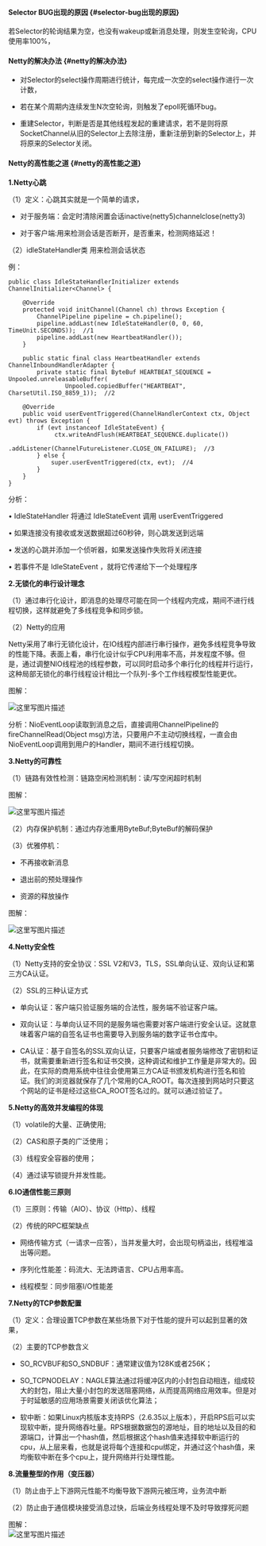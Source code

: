 #### **Selector BUG出现的原因** {#selector-bug出现的原因}

若Selector的轮询结果为空，也没有wakeup或新消息处理，则发生空轮询，CPU使用率100%，

#### **Netty的解决办法** {#netty的解决办法}

* 对Selector的select操作周期进行统计，每完成一次空的select操作进行一次计数，

* 若在某个周期内连续发生N次空轮询，则触发了epoll死循环bug。

* 重建Selector，判断是否是其他线程发起的重建请求，若不是则将原SocketChannel从旧的Selector上去除注册，重新注册到新的Selector上，并将原来的Selector关闭。

#### **Netty的高性能之道** {#netty的高性能之道}

**1.Netty心跳**

（1）定义：心跳其实就是一个简单的请求，

* 对于服务端：会定时清除闲置会话inactive\(netty5\)channelclose\(netty3\)

* 对于客户端:用来检测会话是否断开，是否重来，检测网络延迟！

（2）idleStateHandler类 用来检测会话状态

例：

```
public class IdleStateHandlerInitializer extends ChannelInitializer<Channel> {

    @Override
    protected void initChannel(Channel ch) throws Exception {
        ChannelPipeline pipeline = ch.pipeline();
        pipeline.addLast(new IdleStateHandler(0, 0, 60, TimeUnit.SECONDS));  //1
        pipeline.addLast(new HeartbeatHandler());
    }

    public static final class HeartbeatHandler extends ChannelInboundHandlerAdapter {
        private static final ByteBuf HEARTBEAT_SEQUENCE = Unpooled.unreleasableBuffer(
                Unpooled.copiedBuffer("HEARTBEAT", CharsetUtil.ISO_8859_1));  //2

    @Override
    public void userEventTriggered(ChannelHandlerContext ctx, Object evt) throws Exception {
        if (evt instanceof IdleStateEvent) {
             ctx.writeAndFlush(HEARTBEAT_SEQUENCE.duplicate())
                     .addListener(ChannelFutureListener.CLOSE_ON_FAILURE);  //3
        } else {
            super.userEventTriggered(ctx, evt);  //4
        }
    }
}
```

分析：

• IdleStateHandler 将通过 IdleStateEvent 调用 userEventTriggered

• 如果连接没有接收或发送数据超过60秒钟，则心跳发送到远端

• 发送的心跳并添加一个侦听器，如果发送操作失败将关闭连接

• 若事件不是 IdleStateEvent ，就将它传递给下一个处理程序

**2.无锁化的串行设计理念**

（1）通过串行化设计，即消息的处理尽可能在同一个线程内完成，期间不进行线程切换，这样就避免了多线程竞争和同步锁。

（2）Netty的应用

Netty采用了串行无锁化设计，在IO线程内部进行串行操作，避免多线程竞争导致的性能下降。表面上看，串行化设计似乎CPU利用率不高，并发程度不够。但是，通过调整NIO线程池的线程参数，可以同时启动多个串行化的线程并行运行，这种局部无锁化的串行线程设计相比一个队列-多个工作线程模型性能更优。

图解：

![](http://img.blog.csdn.net/20170616220507321?watermark/2/text/aHR0cDovL2Jsb2cuY3Nkbi5uZXQvYmFpeWVfeGluZw==/font/5a6L5L2T/fontsize/400/fill/I0JBQkFCMA==/dissolve/70/gravity/SouthEast "这里写图片描述")

分析：NioEventLoop读取到消息之后，直接调用ChannelPipeline的fireChannelRead\(Object msg\)方法，只要用户不主动切换线程，一直会由NioEventLoop调用到用户的Handler，期间不进行线程切换。

**3.Netty的可靠性**

（1）链路有效性检测：链路空闲检测机制：读/写空闲超时机制

图解：

![](http://img.blog.csdn.net/20170617094922129?watermark/2/text/aHR0cDovL2Jsb2cuY3Nkbi5uZXQvYmFpeWVfeGluZw==/font/5a6L5L2T/fontsize/400/fill/I0JBQkFCMA==/dissolve/70/gravity/SouthEast "这里写图片描述")

（2）内存保护机制：通过内存池重用ByteBuf;ByteBuf的解码保护

（3）优雅停机：

* 不再接收新消息

* 退出前的预处理操作

* 资源的释放操作

图解：

![](http://img.blog.csdn.net/20170617094944598?watermark/2/text/aHR0cDovL2Jsb2cuY3Nkbi5uZXQvYmFpeWVfeGluZw==/font/5a6L5L2T/fontsize/400/fill/I0JBQkFCMA==/dissolve/70/gravity/SouthEast "这里写图片描述")

**4.Netty安全性**

（1）Netty支持的安全协议：SSL V2和V3，TLS，SSL单向认证、双向认证和第三方CA认证。

（2）SSL的三种认证方式

* 单向认证：客户端只验证服务端的合法性，服务端不验证客户端。

* 双向认证：与单向认证不同的是服务端也需要对客户端进行安全认证。这就意味着客户端的自签名证书也需要导入到服务端的数字证书仓库中。

* CA认证：基于自签名的SSL双向认证，只要客户端或者服务端修改了密钥和证书，就需要重新进行签名和证书交换，这种调试和维护工作量是非常大的。因此，在实际的商用系统中往往会使用第三方CA证书颁发机构进行签名和验证。我们的浏览器就保存了几个常用的CA\_ROOT。每次连接到网站时只要这个网站的证书是经过这些CA\_ROOT签名过的。就可以通过验证了。

**5.Netty的高效并发编程的体现**

（1）volatile的大量、正确使用;

（2）CAS和原子类的广泛使用；

（3）线程安全容器的使用；

（4）通过读写锁提升并发性能。

**6.IO通信性能三原则**

（1）三原则：传输（AIO）、协议（Http）、线程

（2）传统的RPC框架缺点

* 网络传输方式（一请求一应答），当并发量大时，会出现句柄溢出，线程堆溢出等问题。

* 序列化性能差：码流大、无法跨语言、CPU占用率高。

* 线程模型：同步阻塞I/O性能差

**7.Netty的TCP参数配置**

（1）定义：合理设置TCP参数在某些场景下对于性能的提升可以起到显著的效果，

（2）主要的TCP参数含义

* SO\_RCVBUF和SO\_SNDBUF：通常建议值为128K或者256K；

* SO\_TCPNODELAY：NAGLE算法通过将缓冲区内的小封包自动相连，组成较大的封包，阻止大量小封包的发送阻塞网络，从而提高网络应用效率。但是对于时延敏感的应用场景需要关闭该优化算法；

* 软中断：如果Linux内核版本支持RPS（2.6.35以上版本），开启RPS后可以实现软中断，提升网络吞吐量。RPS根据数据包的源地址，目的地址以及目的和源端口，计算出一个hash值，然后根据这个hash值来选择软中断运行的cpu，从上层来看，也就是说将每个连接和cpu绑定，并通过这个hash值，来均衡软中断在多个cpu上，提升网络并行处理性能。

**8.流量整型的作用（变压器）**

（1）防止由于上下游网元性能不均衡导致下游网元被压垮，业务流中断

（2）防止由于通信模块接受消息过快，后端业务线程处理不及时导致撑死问题

图解：  
![](http://img.blog.csdn.net/20170617100620377?watermark/2/text/aHR0cDovL2Jsb2cuY3Nkbi5uZXQvYmFpeWVfeGluZw==/font/5a6L5L2T/fontsize/400/fill/I0JBQkFCMA==/dissolve/70/gravity/SouthEast "这里写图片描述")

  


